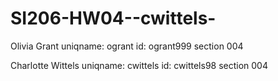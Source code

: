 # SI206-HW04--cwittels-

Olivia Grant
uniqname: ogrant
id: ogrant999
section 004

Charlotte Wittels
uniqname: cwittels
id: cwittels98
section 004
